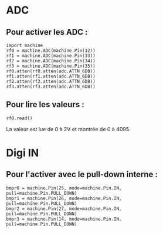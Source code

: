 # ADC

## Pour activer les ADC :

    import machine
    rf0 = machine.ADC(machine.Pin(32))
    rf1 = machine.ADC(machine.Pin(33))
    rf2 = machine.ADC(machine.Pin(34))
    rf3 = machine.ADC(machine.Pin(35))
    rf0.atten(rf0.atten(adc.ATTN_6DB))
    rf1.atten(rf1.atten(adc.ATTN_6DB))
    rf2.atten(rf2.atten(adc.ATTN_6DB))
    rf3.atten(rf3.atten(adc.ATTN_6DB))

## Pour lire les valeurs :

    rf0.read()
  
La valeur est lue de 0 à 2V et montrée de 0 à 4095.

# Digi IN

## Pour l'activer avec le pull-down interne :

    bmpr0 = machine.Pin(25, mode=machine.Pin.IN, pull=machine.Pin.PULL_DOWN)
    bmpr1 = machine.Pin(26, mode=machine.Pin.IN, pull=machine.Pin.PULL_DOWN)
    bmpr2 = machine.Pin(27, mode=machine.Pin.IN, pull=machine.Pin.PULL_DOWN)
    bmpr3 = machine.Pin(14, mode=machine.Pin.IN, pull=machine.Pin.PULL_DOWN)
